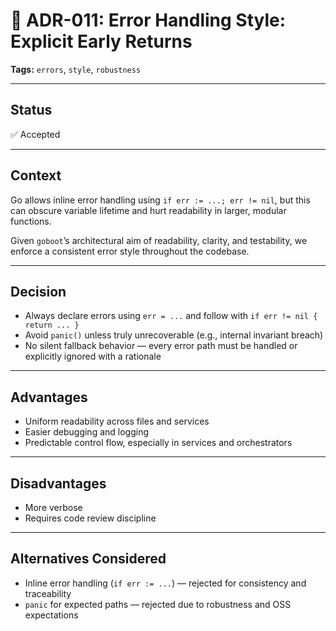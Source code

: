 # 📄 ADR-011: Error Handling Style: Explicit Early Returns

**Tags:** `errors`, `style`, `robustness`

---

## Status

✅ Accepted

---

## Context

Go allows inline error handling using `if err := ...; err != nil`, but this can obscure variable lifetime
and hurt readability in larger, modular functions.

Given `goboot`’s architectural aim of readability, clarity, and testability,
we enforce a consistent error style throughout the codebase.

---

## Decision

- Always declare errors using `err = ...` and follow with `if err != nil { return ... }`
- Avoid `panic()` unless truly unrecoverable (e.g., internal invariant breach)
- No silent fallback behavior — every error path must be handled or explicitly ignored with a rationale

---

## Advantages

- Uniform readability across files and services
- Easier debugging and logging
- Predictable control flow, especially in services and orchestrators

---

## Disadvantages

- More verbose
- Requires code review discipline

---

## Alternatives Considered

- Inline error handling (`if err := ...`) — rejected for consistency and traceability
- `panic` for expected paths — rejected due to robustness and OSS expectations
